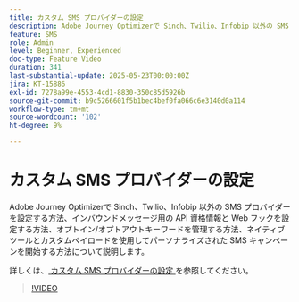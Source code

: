 ```yaml
---
title: カスタム SMS プロバイダーの設定
description: Adobe Journey Optimizerで Sinch、Twilio、Infobip 以外の SMS プロバイダーを設定する方法、インバウンドメッセージ用の API 資格情報と Web フックを設定する方法、オプトイン/オプトアウトキーワードを管理する方法、ネイティブツールとカスタムペイロードを使用してパーソナライズされた SMS キャンペーンを開始する方法について説明します。
feature: SMS
role: Admin
level: Beginner, Experienced
doc-type: Feature Video
duration: 341
last-substantial-update: 2025-05-23T00:00:00Z
jira: KT-15886
exl-id: 7278a99e-4553-4cd1-8830-350c85d5926b
source-git-commit: b9c5266601f5b1bec4bef0fa066c6e3140d0a114
workflow-type: tm+mt
source-wordcount: '102'
ht-degree: 9%

---
```


# カスタム SMS プロバイダーの設定

Adobe Journey Optimizerで Sinch、Twilio、Infobip 以外の SMS プロバイダーを設定する方法、インバウンドメッセージ用の API 資格情報と Web フックを設定する方法、オプトイン/オプトアウトキーワードを管理する方法、ネイティブツールとカスタムペイロードを使用してパーソナライズされた SMS キャンペーンを開始する方法について説明します。

詳しくは、[ カスタム SMS プロバイダーの設定 ](https://experienceleague.adobe.com/ja/docs/journey-optimizer/using/channels/sms/configure-sms/sms-configuration-custom) を参照してください。

>[!VIDEO](https://video.tv.adobe.com/v/3431625/?learn=on&enablevpops)
